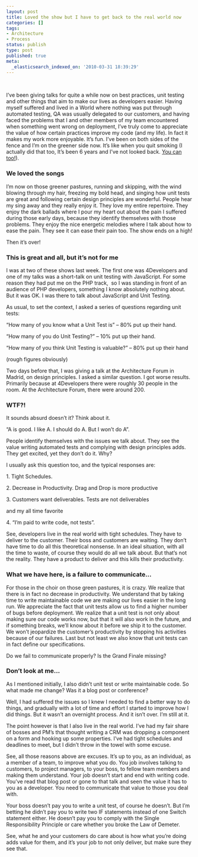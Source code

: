 ```yaml
---
layout: post
title: Loved the show but I have to get back to the real world now
categories: []
tags:
- Architecture
- Process
status: publish
type: post
published: true
meta:
  _elasticsearch_indexed_on: '2010-03-31 18:39:29'
---
```

<p>&#160;</p>  <p>I’ve been giving talks for quite a while now on best practices, unit testing and other things that aim to make our lives as developers easier. Having myself suffered and lived in a World where nothing was put through automated testing, QA was usually delegated to our customers, and having faced the problems that I and other members of my team encountered when something went wrong on deployment, I’ve truly come to appreciate the value of how certain practices improve my code (and my life). In fact it makes my work more enjoyable. It’s fun. I’ve been on both sides of the fence and I’m on the greener side now. It’s like when you quit smoking (I actually did that too, It’s been 6 years and I’ve not looked back. <a href="http://allencarr.com/central/">You can too!</a>). </p>  <h3>We loved the songs</h3>  <p>I’m now on those greener pastures, running and skipping, with the wind blowing through my hair, freezing my bold head, and singing how unit tests are great and following certain design principles are wonderful. People hear my sing away and they really enjoy it. They love my entire repertoire. They enjoy the dark ballads where I pour my heart out about the pain I suffered during those early days, because they identify themselves with those problems. They enjoy the nice energetic melodies where I talk about how to ease the pain. They see it can ease their pain too. The show ends on a high! </p>  <p>Then it’s over!</p>  <h3>This is great and all, but it’s not for me</h3>  <p>I was at two of these shows last week. The first one was 4Developers and one of my talks was a short-talk on unit testing with JavaScript. For some reason they had put me on the PHP track,&#160; so I was standing in front of an audience of PHP developers, something I know absolutely nothing about. But it was OK. I was there to talk about JavaScript and Unit Testing. </p>  <p>As usual, to set the context, I asked a series of questions regarding unit tests:</p>  <p>“How many of you know what a Unit Test is” – 80% put up their hand.</p>  <p>“How many of you do Unit Testing?” – 10% put up their hand.</p>  <p>“How many of you think Unit Testing is valuable?” – 80% put up their hand</p>  <p>(rough figures obviously)</p>  <p>Two days before that, I was giving a talk at the Architecture Forum in Madrid, on design principles. I asked a similar question. I got worse results. Primarily because at 4Developers there were roughly 30 people in the room. At the Architecture Forum, there were around 200. </p>  <h3>WTF?!</h3>  <p>It sounds absurd doesn’t it? Think about it. </p>  <p>“A is good. I like A. I should do A. But I won’t do A”. </p>  <p>People identify themselves with the issues we talk about. They see the value writing automated tests and complying with design principles adds. They get excited, yet they don’t do it. Why?</p>  <p>I usually ask this question too, and the typical responses are:</p>  <p>1. Tight Schedules. </p>  <p>2. Decrease in Productivity. Drag and Drop is more productive</p>  <p>3. Customers want deliverables. Tests are not deliverables</p>  <p>and my all time favorite</p>  <p>4. “I’m paid to write code, not tests”. </p>  <p>See, developers live in the real world with tight schedules. They have to deliver to the customer. Their boss and customers are waiting. They don’t have time to do all this theoretical nonsense. In an ideal situation, with all the time to waste, of course they would do all we talk about. But that’s not the reality. They have a product to deliver and this kills their productivity. </p>  <h3>What we have here, is a failure to communicate…</h3>  <p>For those in the choir on those green pastures, it is crazy. We realize that there is in fact no decrease in productivity. We understand that by taking time to write maintainable code we are making our lives easier in the long run. We appreciate the fact that unit tests allow us to find a higher number of bugs before deployment. We realize that a unit test is not only about making sure our code works now, but that it will also work in the future, and if something breaks, we’ll know about it before we ship it to the customer. We won’t jeopardize the customer’s productivity by stopping his activities because of our failures. Last but not least we also know that unit tests can in fact define our specifications. </p>  <p>Do we fail to communicate properly? Is the Grand Finale missing?</p>  <h3>Don’t look at me…</h3>  <p>As I mentioned initially, I also didn’t unit test or write maintainable code. So what made me change? Was it a blog post or conference? </p>  <p>Well, I had suffered the issues so I knew I needed to find a better way to do things, and gradually with a lot of time and effort I started to improve how I did things. But it wasn’t an overnight process. And it isn’t over. I’m still at it. </p>  <p>The point however is that I also live in the real world. I’ve had my fair share of bosses and PM’s that thought writing a CRM was dropping a component on a form and hooking up some properties. I’ve had tight schedules and deadlines to meet, but I didn’t throw in the towel with some excuse. </p>  <p>See, all those reasons above are excuses. It’s up to you, as an individual, as a member of a team, to improve what you do. You job involves talking to customers, to project managers, to your boss, to fellow team members and making them understand. Your job doesn’t start and end with writing code. You’ve read that blog post or gone to that talk and seen the value it has to you as a developer. You need to communicate that value to those you deal with. </p>  <p>Your boss doesn’t pay you to write a unit test, of course he doesn’t. But I’m betting he didn’t pay you to write two IF statements instead of one Switch statement either. He doesn’t pay you to comply with the Single Responsibility Principle or care whether you broke the Law of Demeter. </p>  <p>See, what he and your customers do care about is how what you’re doing adds value for them, and it’s your job to not only deliver, but make sure they see that. </p>
